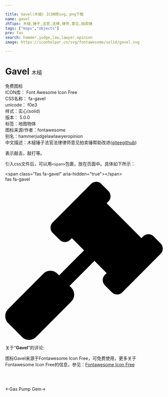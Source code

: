 ```yaml
---

title: Gavel(木槌) ICON转svg、png下载
name: gavel
zhTips: 木槌,锤子,法官,法律,律师,意见,拍卖锤
tags: ["maps","objects"]
pre: fas
search: hammer,judge,law,lawyer,opinion
image: https://iconhelper.cn/svg/fontawesome/solid/gavel.svg

---
```


# Gavel  <small style="font-size: 60%;font-weight: 100">木槌</small>


<div class="detail-page">
<p>
<span><span class="badge-success badge">免费图标</span> </span>
<br/>
<span>
ICON库：
<span class="badge-secondary badge">Font Awesome Icon Free</span> 
</span>
<br/>
<span>
CSS名称：
<span class="badge-secondary badge">fa-gavel</span> 
</span>
<br/>
<span>
unicode：
<span class="badge-secondary badge">f0e3</span> 
<copy-btn content='f0e3' btn-title=""></copy-btn>
<copy-btn :content='String.fromCodePoint(parseInt("f0e3", 16))' btn-title="复制U"></copy-btn>
</span><br/><span>样式：<span class="badge-light badge">实心(solid)</span></span>
<br/>
<span>
版本：
<span class="badge-secondary badge">5.0.0</span> 
</span><br/><span>标签：<span class="badge-light badge"><router-link to="/tags/maps.html">地图</router-link></span><span class="badge-light badge"><router-link to="/tags/objects.html">物体</router-link></span></span>
<br/>
<span>图标来源/作者：<span class="badge-light badge">fontawesome</span></span> 
<br/>
<span>别名：<span class="badge-light badge">hammer</span><span class="badge-light badge">judge</span><span class="badge-light badge">law</span><span class="badge-light badge">lawyer</span><span class="badge-light badge">opinion</span></span><br/><span class="zh-detail">中文描述：<span class="badge-primary badge">木槌</span><span class="badge-primary badge">锤子</span><span class="badge-primary badge">法官</span><span class="badge-primary badge">法律</span><span class="badge-primary badge">律师</span><span class="badge-primary badge">意见</span><span class="badge-primary badge">拍卖锤</span><span class="help-link"><span>帮助改进</span>(<a href="https://gitee.com/liuwave/icon-helper/edit/master/json/fontawesome/solid/gavel.json" target="_blank" rel="noopener noreferrer">gitee</a><a href="https://github.com/liuwave/icon-helper/edit/master/json/fontawesome/solid/gavel.json" target="_blank" rel="noopener noreferrer">github</a></span>)</span><br/>
</p>
</div><div class="description description alert alert-light">表示敲击，敲打等。</div>
<div class="alert alert-dark">
  <i class="fas fa-gavel fa-xs"></i>
  <i class="fas fa-gavel fa-sm"></i>
  <i class="fas fa-gavel fa-lg"></i>
  <i class="fas fa-gavel fa-2x"></i>
  <i class="fas fa-gavel fa-3x"></i>
  <i class="fas fa-gavel fa-5x"></i>
  <i class="fas fa-gavel fa-7x"></i>
</div>
<div>
  <p>引入css文件后，可以用<code>&lt;span&gt;</code>包裹，放在页面中。具体如下所示：    
  </p>
  <div class="alert alert-primary" style="font-size: 14px">
    &lt;span class="fas fa-gavel" aria-hidden="true"&gt;&lt;/span&gt;
    <copy-btn content='<span class="fas fa-gavel" aria-hidden="true"></span>'></copy-btn>
  </div>
  <div class="alert alert-secondary">
    <i class="fas fa-gavel"
    style="font-size: 24px"
    aria-hidden="true"></i> fas fa-gavel
    <copy-btn content="fas fa-gavel" btn-title="复制图标名称"></copy-btn>
  </div>
</div>
<div id="svg" class="svg-wrap">
<svg xmlns="http://www.w3.org/2000/svg" viewBox="0 0 512 512"><path d="M504.971 199.362l-22.627-22.627c-9.373-9.373-24.569-9.373-33.941 0l-5.657 5.657L329.608 69.255l5.657-5.657c9.373-9.373 9.373-24.569 0-33.941L312.638 7.029c-9.373-9.373-24.569-9.373-33.941 0L154.246 131.48c-9.373 9.373-9.373 24.569 0 33.941l22.627 22.627c9.373 9.373 24.569 9.373 33.941 0l5.657-5.657 39.598 39.598-81.04 81.04-5.657-5.657c-12.497-12.497-32.758-12.497-45.255 0L9.373 412.118c-12.497 12.497-12.497 32.758 0 45.255l45.255 45.255c12.497 12.497 32.758 12.497 45.255 0l114.745-114.745c12.497-12.497 12.497-32.758 0-45.255l-5.657-5.657 81.04-81.04 39.598 39.598-5.657 5.657c-9.373 9.373-9.373 24.569 0 33.941l22.627 22.627c9.373 9.373 24.569 9.373 33.941 0l124.451-124.451c9.372-9.372 9.372-24.568 0-33.941z"/></svg>
</div>
<detail full-name='fa-gavel'></detail>
<div class="icon-detail__container">
<p>关于“<b>Gavel</b>”的评论:</p>
</div>
<Vssue title="关于“Gavel”的评论" />    
<div><p>图标Gavel来源于Fontawesome Icon Free，可免费使用，更多关于  Fontawesome Icon Free的信息，参见：<a target="_blank" href="https://iconhelper.cn/fontawesome.html">Fontawesome Icon Free</a>
</p></div>

<div style="padding:2rem 0 " class="page-nav"><p class="inner"><span class="prev">←<router-link to="/icon/solid/gas-pump.html">Gas Pump</router-link></span> <span class="next"><router-link to="/icon/solid/gem.html">Gem</router-link>→</span></p></div>
